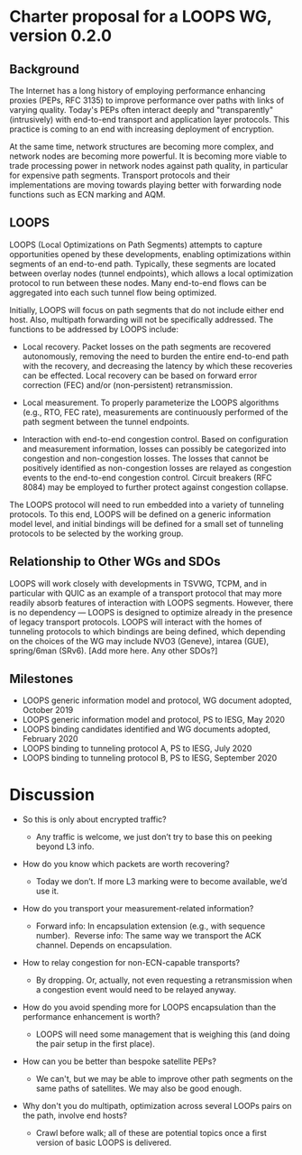 # Charter proposal for a LOOPS WG, version 0.2.0

## Background

The Internet has a long history of employing performance enhancing
proxies (PEPs, RFC 3135) to improve performance over paths with links
of varying quality.  Today's PEPs often interact deeply and
"transparently" (intrusively) with end-to-end transport and
application layer protocols.  This practice is coming to an end with
increasing deployment of encryption.

At the same time, network structures are becoming more complex, and
network nodes are becoming more powerful.  It is becoming more viable
to trade processing power in network nodes against path quality, in
particular for expensive path segments.  Transport protocols and their
implementations are moving towards playing better with forwarding node
functions such as ECN marking and AQM.

## LOOPS

LOOPS (Local Optimizations on Path Segments) attempts to capture
opportunities opened by these developments, enabling optimizations
within segments of an end-to-end path.  Typically, these segments are
located between overlay nodes (tunnel endpoints), which allows a local
optimization protocol to run between these nodes.  Many end-to-end
flows can be aggregated into each such tunnel flow being optimized.

Initially, LOOPS will focus on path segments that do not include
either end host.  Also, multipath forwarding will not be specifically
addressed.  The functions to be addressed by LOOPS include:

* Local recovery.  Packet losses on the path segments are recovered
  autonomously, removing the need to burden the entire end-to-end path
  with the recovery, and decreasing the latency by which these
  recoveries can be effected.  Local recovery can be based on forward
  error correction (FEC) and/or (non-persistent) retransmission.

* Local measurement.  To properly parameterize the LOOPS algorithms
  (e.g., RTO, FEC rate), measurements are continuously performed of
  the path segment between the tunnel endpoints.

* Interaction with end-to-end congestion control.  Based on
  configuration and measurement information, losses can possibly be
  categorized into congestion and non-congestion losses.  The losses
  that cannot be positively identified as non-congestion losses are
  relayed as congestion events to the end-to-end congestion control.
  Circuit breakers (RFC 8084) may be employed to further protect
  against congestion collapse.

The LOOPS protocol will need to run embedded into a variety of
tunneling protocols.  To this end, LOOPS will be defined on a generic
information model level, and initial bindings will be defined for a
small set of tunneling protocols to be selected by the working group.

## Relationship to Other WGs and SDOs

LOOPS will work closely with developments in TSVWG, TCPM, and in
particular with QUIC as an example of a transport protocol that may
more readily absorb features of interaction with LOOPS segments.
However, there is no dependency — LOOPS is designed to optimize
already in the presence of legacy transport protocols.
LOOPS will interact with the homes of tunneling protocols to which
bindings are being defined, which depending on the choices of the WG
may include NVO3 (Geneve), intarea (GUE), spring/6man (SRv6).
\[Add more here.  Any other SDOs?]

## Milestones

* LOOPS generic information model and protocol, WG document adopted,
  October 2019
* LOOPS generic information model and protocol, PS to IESG, May 2020
* LOOPS binding candidates identified and WG documents adopted,
  February 2020
* LOOPS binding to tunneling protocol A, PS to IESG, July 2020
* LOOPS binding to tunneling protocol B, PS to IESG, September 2020

# Discussion

* So this is only about encrypted traffic?
  * Any traffic is welcome, we just don’t try to base this on peeking
    beyond L3 info.

* How do you know which packets are worth recovering?
  * Today we don’t.  If more L3 marking were to become available, we’d
    use it.

* How do you transport your measurement-related information?
  * Forward info: In encapsulation extension (e.g., with sequence
    number).   Reverse info: The same way we transport the ACK
    channel.  Depends on encapsulation.

* How to relay congestion for non-ECN-capable transports?
  * By dropping.  Or, actually, not even requesting a retransmission when
    a congestion event would need to be relayed anyway.

* How do you avoid spending more for LOOPS encapsulation than the
  performance enhancement is worth?
  * LOOPS will need some management that is weighing this (and doing
    the pair setup in the first place).

* How can you be better than bespoke satellite PEPs?
  * We can't, but we may be able to improve other path segments on the
    same paths of satellites.  We may also be good enough.

* Why don't you do multipath, optimization across several LOOPs pairs
  on the path, involve end hosts?
  * Crawl before walk; all of these are potential topics once a first
    version of basic LOOPS is delivered.

